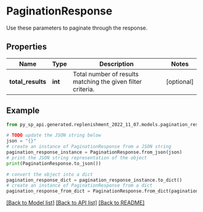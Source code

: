 # PaginationResponse

Use these parameters to paginate through the response.

## Properties

Name | Type | Description | Notes
------------ | ------------- | ------------- | -------------
**total_results** | **int** | Total number of results matching the given filter criteria. | [optional] 

## Example

```python
from py_sp_api.generated.replenishment_2022_11_07.models.pagination_response import PaginationResponse

# TODO update the JSON string below
json = "{}"
# create an instance of PaginationResponse from a JSON string
pagination_response_instance = PaginationResponse.from_json(json)
# print the JSON string representation of the object
print(PaginationResponse.to_json())

# convert the object into a dict
pagination_response_dict = pagination_response_instance.to_dict()
# create an instance of PaginationResponse from a dict
pagination_response_from_dict = PaginationResponse.from_dict(pagination_response_dict)
```
[[Back to Model list]](../README.md#documentation-for-models) [[Back to API list]](../README.md#documentation-for-api-endpoints) [[Back to README]](../README.md)


